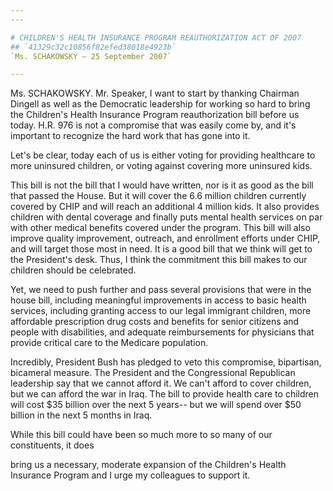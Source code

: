 ```yaml
---
---

# CHILDREN'S HEALTH INSURANCE PROGRAM REAUTHORIZATION ACT OF 2007
## `41329c32c10856f82efed38018e4923b`
`Ms. SCHAKOWSKY — 25 September 2007`

---
```



Ms. SCHAKOWSKY. Mr. Speaker, I want to start by thanking Chairman 
Dingell as well as the Democratic leadership for working so hard to 
bring the Children's Health Insurance Program reauthorization bill 
before us today. H.R. 976 is not a compromise that was easily come by, 
and it's important to recognize the hard work that has gone into it.

Let's be clear, today each of us is either voting for providing 
healthcare to more uninsured children, or voting against covering more 
uninsured kids.

This bill is not the bill that I would have written, nor is it as 
good as the bill that passed the House. But it will cover the 6.6 
million children currently covered by CHIP and will reach an additional 
4 million kids. It also provides children with dental coverage and 
finally puts mental health services on par with other medical benefits 
covered under the program. This bill will also improve quality 
improvement, outreach, and enrollment efforts under CHIP, and will 
target those most in need. It is a good bill that we think will get to 
the President's desk. Thus, I think the commitment this bill makes to 
our children should be celebrated.

Yet, we need to push further and pass several provisions that were in 
the house bill, including meaningful improvements in access to basic 
health services, including granting access to our legal immigrant 
children, more affordable prescription drug costs and benefits for 
senior citizens and people with disabilities, and adequate 
reimbursements for physicians that provide critical care to the 
Medicare population.

Incredibly, President Bush has pledged to veto this compromise, 
bipartisan, bicameral measure. The President and the Congressional 
Republican leadership say that we cannot afford it. We can't afford to 
cover children, but we can afford the war in Iraq. The bill to provide 
health care to children will cost $35 billion over the next 5 years--
but we will spend over $50 billion in the next 5 months in Iraq.

While this bill could have been so much more to so many of our 
constituents, it does


bring us a necessary, moderate expansion of the Children's Health 
Insurance Program and I urge my colleagues to support it.